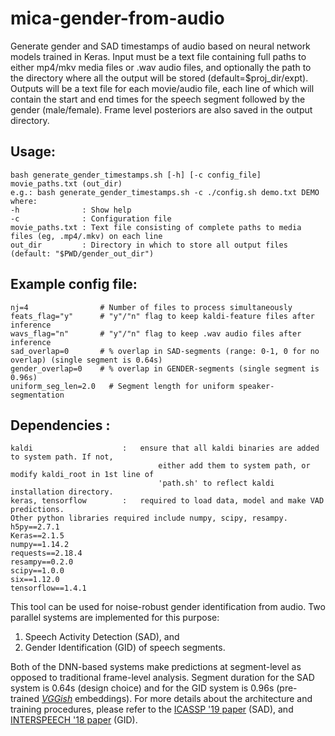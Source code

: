 # mica-gender-from-audio
Generate gender and SAD timestamps of audio based on neural network models trained in Keras. 
Input must be a text file containing full paths to either mp4/mkv media files or .wav audio 
files, and optionally the path to the directory where all the output will be 
stored (default=$proj_dir/expt).  
Outputs will be a text file for each movie/audio file, each line of which will contain the 
start and end times for the speech segment followed by the gender (male/female).
Frame level posteriors are also saved in the output directory.

## Usage: 
    bash generate_gender_timestamps.sh [-h] [-c config_file] movie_paths.txt (out_dir)  
    e.g.: bash generate_gender_timestamps.sh -c ./config.sh demo.txt DEMO  
    where:   
    -h              : Show help 
    -c              : Configuration file
    movie_paths.txt : Text file consisting of complete paths to media files (eg, .mp4/.mkv) on each line    
    out_dir         : Directory in which to store all output files (default: "$PWD/gender_out_dir")  

## Example config file:
    nj=4                # Number of files to process simultaneously 
    feats_flag="y"      # "y"/"n" flag to keep kaldi-feature files after inference
    wavs_flag="n"       # "y"/"n" flag to keep .wav audio files after inference
    sad_overlap=0       # % overlap in SAD-segments (range: 0-1, 0 for no overlap) (single segment is 0.64s)
    gender_overlap=0    # % overlap in GENDER-segments (single segment is 0.96s) 
    uniform_seg_len=2.0   # Segment length for uniform speaker-segmentation 

##  Dependencies :
    kaldi                    :   ensure that all kaldi binaries are added to system path. If not,
                                     either add them to system path, or modify kaldi_root in 1st line of
                                     'path.sh' to reflect kaldi installation directory.
    keras, tensorflow        :   required to load data, model and make VAD predictions.
    Other python libraries required include numpy, scipy, resampy.
    h5py==2.7.1
    Keras==2.1.5
    numpy==1.14.2
    requests==2.18.4
    resampy==0.2.0
    scipy==1.0.0
    six==1.12.0
    tensorflow==1.4.1


This tool can be used for noise-robust gender identification from audio. Two parallel systems are implemented for this purpose: 
1. Speech Activity Detection (SAD), and  
2. Gender Identification (GID) of speech segments.  

Both of the DNN-based systems make predictions at segment-level as opposed to traditional frame-level analysis. Segment duration for the SAD system is 0.64s (design choice) and for the GID system is 0.96s (pre-trained [*VGGish*](https://github.com/tensorflow/models/tree/master/research/audioset/vggish) embeddings). For more details about the architecture and training procedures, please refer to the [ICASSP '19 paper](https://ieeexplore.ieee.org/document/8682532) (SAD), and [INTERSPEECH '18 paper](https://ieeexplore.ieee.org/abstract/document/8682532) (GID).


